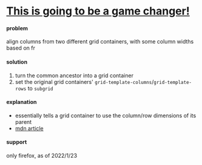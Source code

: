 # [This is going to be a game changer!](https://www.youtube.com/watch?v=dZHnAsYu2eU)

#### problem
align columns from two different grid containers, with some column widths based on fr
#### solution
1. turn the common ancestor into a grid container
2. set the original grid containers' `grid-template-columns`/`grid-template-rows` to `subgrid`
#### explanation
- essentially tells a grid container to use the column/row dimensions of its parent
- [mdn article](https://developer.mozilla.org/en-US/docs/Web/CSS/CSS_Grid_Layout/Subgrid)
#### support
only firefox, as of 2022/1/23
